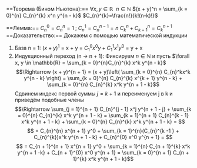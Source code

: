 ==Теорема (Бином Ньютона):== 
$\forall x, y \in \mathbb{R} \ \ n \in \mathbb{N}$
$(x + y)^n = \sum_{k = 0}^{n} С_{n}^{k} x^n y^{n - k}$
$С_{n}^{k}=\frac{n!}{k!(n-k)!}$

==Лемма:==
$C_{n}^{0} = C_{n}^{n} = 1 \; ; \; C_{n}^{1} = C_{n}^{n - 1} = n$ 
$C_{k}^{n} + C_{k - 1}^{n} = C_{k}^{n + 1}$
==Доказательство:==
Докажем с помощью математической индукции
1) База n = 1: $(x + y)^1$ = x + y = $C_{1}^{0} x^0 y + C_{1}^{1} x^1 y^0$ = y + x
2) Индукционный переход (n $\rightarrow$ n + 1): Фиксируем $n \in \mathbb{N}$ и пусть $\forall x, y \in \mathbb{R} = \sum_{k = 0}^{n}C_{n}^{k} x^k y^{n - k}$
$$\Rightarrow (x + y)^{n + 1} = (x + y)\left( \sum_{k = 0}^{n} C_{n}^kx^k y^{n - k} \right) = \sum_{k = 0}^{n} C_{n}^{k} x^{k + 1} y^{n - k} + \sum_{k = 0}^{n} C_{n}^{k} x^k y^{n + 1 - k}$$
Сдвинем индекс первой суммы $j = k + 1$ и переименуем j в k и приведём подобные члены
$$\Rightarrow \sum_{j = 1}^{n + 1} C_{n}^{j - 1} x^j y^{n + 1 - j} + \sum_{k = 0}^{n} C_{n}^{k} x^k y^{n + 1 - k} = \sum_{k = 1}^{n + 1} C_{n}^{k - 1} x^k y^{n + 1 - k} + \sum_{k = 0}^{n} C_{n}^{k} x^k y^{n + 1 - k} = $$ 
$$ = C_{n}^{n} x^{n + 1} y^0 + \sum_{k = 1}^{n}(C_{n}^{k -1 } + C_{n}^{k})x^k y^{n + 1 - k} + C_{n}^{0} x^0 y^{n + 1} = $$
$$ = C_{n + 1}^{n + 1} x^{n + 1} y^0 + \sum_{k = 1}^{n} C_{n + 1}^{k} x^k y^{n + 1 -k} + C_{n + 1}^{0} x^0 y^{n + 1} = \sum_{k = 0}^{n + 1} C_{n + 1}^{k} x^k y^{n + 1 - k}$$

